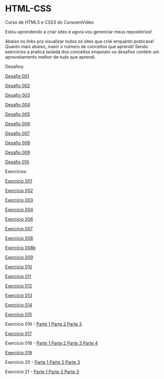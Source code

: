 # HTML-CSS
Curso de HTML5 e CSS3 do CursoemVideo

Estou aprendendo a criar sites e agora vou gerenciar meus repositórios!

Abaixo os links pra visualizar todos os sites que criei enquanto praticava! Quanto mais abaixo, maior o número de conceitos que aprendi! Sendo exercícios a pratica isolada dos conceitos enqunato os desafios contém um aproveitamento melhor de tudo que aprendi. 

Desafios:
<p><a href="https://wallissondev.github.io/html-css/exercicios/desafio001/index.html" target="_blank" rel="next">Desafio 001</a></p>
<p><a href="https://wallissondev.github.io/html-css/exercicios/desafio002/index.html" target="_blank" rel="next">Desafio 002</a></p>
<p><a href="https://wallissondev.github.io/html-css/exercicios/desafio003/index.html" target="_blank" rel="next">Desafio 003</a></p>
<p><a href="https://wallissondev.github.io/html-css/exercicios/desafio004/index.html" target="_blank" rel="next">Desafio 004</a></p>
<p><a href="https://wallissondev.github.io/html-css/exercicios/desafio005/index.html" target="_blank" rel="next">Desafio 005</a></p>
<p><a href="https://wallissondev.github.io/html-css/exercicios/desafio006/index.html" target="_blank" rel="next">Desafio 006</a></p>
<p><a href="https://wallissondev.github.io/html-css/exercicios/desafio007/index.html" target="_blank" rel="next">Desafio 007</a></p>
<p><a href="https://wallissondev.github.io/html-css/exercicios/desafio008/index.html" target="_blank" rel="next">Desafio 008</a></p>
<p><a href="https://wallissondev.github.io/html-css/exercicios/desafio009/index.html" target="_blank" rel="next">Desafio 009</a></p>
<p><a href="https://wallissondev.github.io/html-css/exercicios/desafio010/index.html" target="_blank" rel="next">Desafio 010</a></p>

Exercícios:
<p><a href="https://wallissondev.github.io/html-css/exercicios/ex001/index.html" target="_blank" rel="next">Exercício 001</a></p>
<p><a href="https://wallissondev.github.io/html-css/exercicios/ex002/index.html" target="_blank" rel="next">Exercício 002</a></p>
<p><a href="https://wallissondev.github.io/html-css/exercicios/ex003/index.html" target="_blank" rel="next">Exercício 003</a></p>
<p><a href="https://wallissondev.github.io/html-css/exercicios/ex004/index.html" target="_blank" rel="next">Exercício 004</a></p>
<p><a href="https://wallissondev.github.io/html-css/exercicios/ex006/index.html" target="_blank" rel="next">Exercício 006</a></p>
<p><a href="https://wallissondev.github.io/html-css/exercicios/ex007/index.html" target="_blank" rel="next">Exercício 007</a></p>
<p><a href="https://wallissondev.github.io/html-css/exercicios/ex008/index.html" target="_blank" rel="next">Exercício 008</a></p>
<p><a href="https://wallissondev.github.io/html-css/exercicios/ex008b/index.html" target="_blank" rel="next">Exercício 008b</a></p>
<p><a href="https://wallissondev.github.io/html-css/exercicios/ex009/index.html" target="_blank" rel="next">Exercício 009</a></p>
<p><a href="https://wallissondev.github.io/html-css/exercicios/ex010/index.html" target="_blank" rel="next">Exercício 010</a></p>
<p><a href="https://wallissondev.github.io/html-css/exercicios/ex011/index.html" target="_blank" rel="next">Exercício 011</a></p>
<p><a href="https://wallissondev.github.io/html-css/exercicios/ex012/index.html" target="_blank" rel="next">Exercício 012</a></p>
<p><a href="https://wallissondev.github.io/html-css/exercicios/ex013/index.html" target="_blank" rel="next">Exercício 013</a></p>
<p><a href="https://wallissondev.github.io/html-css/exercicios/ex014/index.html" target="_blank" rel="next">Exercício 014</a></p>
<p><a href="https://wallissondev.github.io/html-css/exercicios/ex015/index.html" target="_blank" rel="next">Exercício 015</a></p>
<p>Exercício 016 - <a href="https://wallissondev.github.io/html-css/exercicios/ex016/cor01.html" target="_blank" rel="next"> Parte 1 </a><a href="https://wallissondev.github.io/html-css/exercicios/ex016/cor02.html" target="_blank" rel="next"> Parte 2 </a><a href="https://wallissondev.github.io/html-css/exercicios/ex016/cor03.html" target="_blank" rel="next"> Parte 3 </a></p>
<p><a href="https://wallissondev.github.io/html-css/exercicios/ex017/fonte01.html" target="_blank" rel="next">Exercício 017</a></p>
<p>Exercício 018 - </a><a href="https://wallissondev.github.io/html-css/exercicios/ex018/fonte01.html" target="_blank" rel="next"> Parte 1 </a><a href="https://wallissondev.github.io/html-css/exercicios/ex018/fonte02.html" target="_blank" rel="next"> Parte 2 </a> <a href="https://wallissondev.github.io/html-css/exercicios/ex018/fonte002.html" target="_blank" rel="next"> Parte 3 </a> <a href="https://wallissondev.github.io/html-css/exercicios/ex018/fonte03.html" target="_blank" rel="next"> Parte 4 </a></p>
<p><a href="https://wallissondev.github.io/html-css/exercicios/ex019/seletor01.html" target="_blank" rel="next">Exercício 019</a></p>
<p>Exercício 20 - <a href="https://wallissondev.github.io/html-css/exercicios/ex020/hover.html" target="_blank" rel="next">Parte 1 </a><a href="https://wallissondev.github.io/html-css/exercicios/ex020/links.html" target="_blank" rel="next">Parte 2 </a><a href="https://wallissondev.github.io/html-css/exercicios/ex020/pseudoclass.html" target="_blank" rel="next">Parte 3</a></p>
<p>Exercício 21 - <a href="https://wallissondev.github.io/html-css/exercicios/ex021/caixa01.html" target="_blank" rel="next">Parte 1 </a><a href="https://wallissondev.github.io/html-css/exercicios/ex021/caixa02.html" target="_blank" rel="next">Parte 2 </a><a href="https://wallissondev.github.io/html-css/exercicios/ex021/caixa03.html" target="_blank" rel="next">Parte 3</a></p>